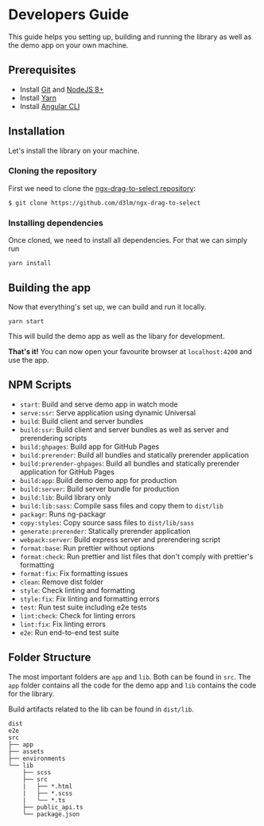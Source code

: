 # Developers Guide

This guide helps you setting up, building and running the library as well as the demo app on your own machine.

## Prerequisites

* Install [Git](https://git-scm.com) and [NodeJS 8+](https://nodejs.org)
* Install [Yarn](https://yarnpkg.com/en/)
* Install [Angular CLI](https://cli.angular.io)

## Installation

Let's install the library on your machine.

### Cloning the repository

First we need to clone the [ngx-drag-to-select repository](https://github.com/d3lm/ngx-drag-to-select):

```
$ git clone https://github.com/d3lm/ngx-drag-to-select
```

### Installing dependencies

Once cloned, we need to install all dependencies. For that we can simply run

```
yarn install
```

## Building the app

Now that everything's set up, we can build and run it locally.

```
yarn start
```

This will build the demo app as well as the libary for development.

**That's it!** You can now open your favourite browser at `localhost:4200` and use the app.

## NPM Scripts

* `start`: Build and serve demo app in watch mode
* `serve:ssr`: Serve application using dynamic Universal
* `build`: Build client and server bundles
* `build:ssr`: Build client and server bundles as well as server and prerendering scripts
* `build:ghpages`: Build app for GitHub Pages
* `build:prerender`: Build all bundles and statically prerender application
* `build:prerender-ghpages`: Build all bundles and statically prerender application for GitHub Pages
* `build:app`: Build demo demo app for production
* `build:server`: Build server bundle for production
* `build:lib`: Build library only
* `build:lib:sass`: Compile sass files and copy them to `dist/lib`
* `packagr`: Runs ng-packagr
* `copy:styles`: Copy source sass files to `dist/lib/sass`
* `generate:prerender`: Statically prerender application
* `webpack:server`: Build express server and prerendering script
* `format:base`: Run prettier without options
* `format:check`: Run prettier and list files that don't comply with prettier's formatting
* `format:fix`: Fix formatting issues
* `clean`: Remove dist folder
* `style`: Check linting and formatting
* `style:fix`: Fix linting and formatting errors
* `test`: Run test suite including e2e tests
* `lint:check`: Check for linting errors
* `lint:fix`: Fix linting errors
* `e2e`: Run end-to-end test suite

## Folder Structure

The most important folders are `app` and `lib`. Both can be found in `src`. The `app` folder contains all the code for the demo app and `lib` contains the code for the library.

Build artifacts related to the lib can be found in `dist/lib`.

```
dist
e2e
src
├── app
├── assets
├── environments
└── lib
    ├── scss
    ├── src
    |   ├── *.html
    |   ├── *.scss
    |   └── *.ts
    ├── public_api.ts
    └── package.json
```

